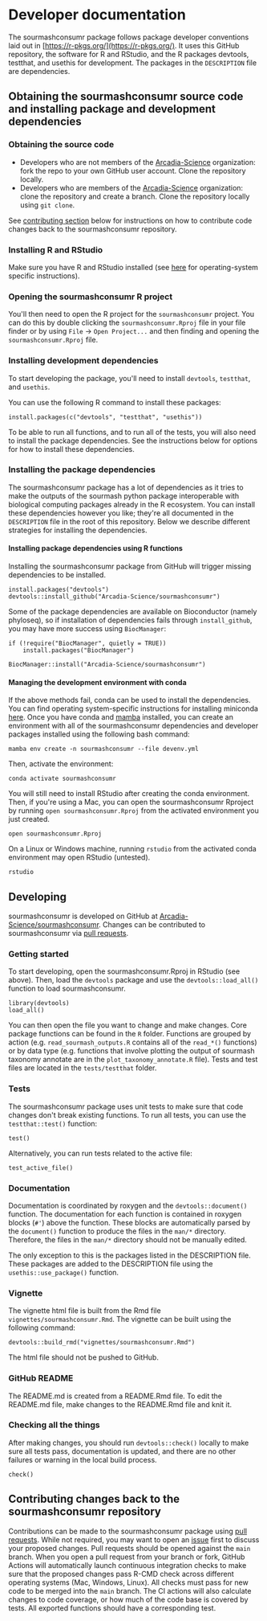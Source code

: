 # Developer documentation

The sourmashconsumr package follows package developer conventions laid out in [https://r-pkgs.org/](https://r-pkgs.org/).
It uses this GitHub repository, the software for R and RStudio, and the R packages devtools, testthat, and usethis for development. 
The packages in the `DESCRIPTION` file are dependencies.

## Obtaining the sourmashconsumr source code and installing package and development dependencies

### Obtaining the source code

+ Developers who are not members of the [Arcadia-Science](https://github.com/Arcadia-Science/) organization: fork the repo to your own GitHub user account. Clone the repository locally.
+ Developers who are members of the [Arcadia-Science](https://github.com/Arcadia-Science/) organization: clone the repository and create a branch.
Clone the repository locally using `git clone`.

See [contributing section](#contributing-changes-back-to-the-sourmashconsumr-repository) below for instructions on how to contribute code changes back to the sourmashconsumr repository.

### Installing R and RStudio

Make sure you have R and RStudio installed (see [here](https://rstudio-education.github.io/hopr/starting.html) for operating-system specific instructions).

### Opening the sourmashconsumr R project

You'll then need to open the R project for the `sourmashconsumr` project. 
You can do this by double clicking the `sourmashconsumr.Rproj` file in your file finder or by using `File` -> `Open Project...` and then finding and opening the `sourmashconsumr.Rproj` file.

### Installing development dependencies

To start developing the package, you'll need to install `devtools`, `testthat`, and `usethis`. 

You can use the following R command to install these packages:

```
install.packages(c("devtools", "testthat", "usethis"))
```

To be able to run all functions, and to run all of the tests, you will also need to install the package dependencies. 
See the instructions below for options for how to install these dependencies.

### Installing the package dependencies

The sourmashconsumr package has a lot of dependencies as it tries to make the outputs of the sourmash python package interoperable with biological computing packages already in the R ecosystem. You can install these dependencies however you like; they're all documented in the `DESCRIPTION` file in the root of this repository. Below we describe different strategies for installing the dependencies.

#### Installing package dependencies using R functions

Installing the sourmashconsumr package from GitHub will trigger missing dependencies to be installed.

```
install.packages("devtools")
devtools::install_github("Arcadia-Science/sourmashconsumr")
```

Some of the package dependencies are available on Bioconductor (namely phyloseq), so if installation of dependencies fails through `install_github`, you may have more success using `BiocManager`:
```
if (!require("BiocManager", quietly = TRUE))
    install.packages("BiocManager")

BiocManager::install("Arcadia-Science/sourmashconsumr")
```

#### Managing the development environment with conda

If the above methods fail, conda can be used to install the dependencies.
You can find operating system-specific instructions for installing miniconda [here](https://docs.conda.io/en/latest/miniconda.html).
Once you have conda and [mamba](https://mamba.readthedocs.io/en/latest/) installed, you can create an environment with all of the sourmashconsumr dependencies and developer packages installed using the following bash command:

```
mamba env create -n sourmashconsumr --file devenv.yml
```

Then, activate the environment:

```
conda activate sourmashconsumr
```

You will still need to install RStudio after creating the conda environment. 
Then, if you're using a Mac, you can open the sourmashconsumr Rproject by running `open sourmashconsumr.Rproj` from the activated environment you just created.

```
open sourmashconsumr.Rproj
```

On a Linux or Windows machine, running `rstudio` from the activated conda environment may open RStudio (untested).

```
rstudio
```

## Developing 

sourmashconsumr is developed on GitHub at [Arcadia-Science/sourmashconsumr](https://github.com/Arcadia-Science/sourmashconsumr/).
Changes can be contributed to sourmashconsumr via [pull requests](https://github.com/Arcadia-Science/sourmashconsumr/pulls).

### Getting started

To start developing, open the sourmashconsumr.Rproj in RStudio (see above).
Then, load the `devtools` package and use the `devtools::load_all()` function to load sourmashconsumr.

```
library(devtools)
load_all()
```

You can then open the file you want to change and make changes.
Core package functions can be found in the `R` folder. 
Functions are grouped by action (e.g. `read_sourmash_outputs.R` contains all of the `read_*()` functions) or by data type (e.g. functions that involve plotting the output of sourmash taxonomy annotate are in the `plot_taxonomy_annotate.R` file).
Tests and test files are located in the `tests/testthat` folder.

### Tests

The sourmashconsumr package uses unit tests to make sure that code changes don't break existing functions.
To run all tests, you can use the `testthat::test()` function:

```
test()
```

Alternatively, you can run tests related to the active file:
```
test_active_file()
```

### Documentation

Documentation is coordinated by roxygen and the `devtools::document()` function.
The documentation for each function is contained in roxygen blocks (`#'`) above the function.
These blocks are automatically parsed by the `document()` function to produce the files in the `man/*` directory. 
Therefore, the files in the `man/*` directory should not be manually edited.

The only exception to this is the packages listed in the DESCRIPTION file.
These packages are added to the DESCRIPTION file using the `usethis::use_package()` function.

### Vignette

The vignette html file is built from the Rmd file `vignettes/sourmashconsumr.Rmd`.
The vignette can be built using the following command:

```
devtools::build_rmd("vignettes/sourmashconsumr.Rmd")
```

The html file should not be pushed to GitHub.

### GitHub README

The README.md is created from a README.Rmd file.
To edit the README.md file, make changes to the README.Rmd file and knit it.

### Checking all the things

After making changes, you should run `devtools::check()` locally to make sure all tests pass, documentation is updated, and there are no other failures or warning in the local build process.

```
check()
```

## Contributing changes back to the sourmashconsumr repository

Contributions can be made to the sourmashconsumr package using [pull requests](https://github.com/Arcadia-Science/sourmashconsumr/pulls).
While not required, you may want to open an [issue](https://github.com/Arcadia-Science/sourmashconsumr/issues) first to discuss your proposed changes.
Pull requests should be opened against the `main` branch.
When you open a pull request from your branch or fork, GitHub Actions will automatically launch continuous integration checks to make sure that the proposed changes pass R-CMD check across different operating systems (Mac, Windows, Linux).
All checks must pass for new code to be merged into the `main` branch. 
The CI actions will also calculate changes to code coverage, or how much of the code base is covered by tests.
All exported functions should have a corresponding test.
